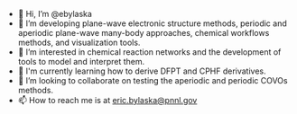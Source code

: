- 👋 Hi, I’m @ebylaska
- 👀 I’m developing plane-wave electronic structure methods, periodic and aperiodic plane-wave many-body approaches, chemical workflows methods, and visualization tools. 
- 👀 I’m interested in chemical reaction networks and the development of tools to model and interpret them.
- 🌱 I'm currently learning how to derive DFPT and CPHF derivatives.
- 💞️ I’m looking to collaborate on testing the aperiodic and periodic COVOs methods.
- 📫 How to reach me is at eric.bylaska@pnnl.gov

<!---
ebylaska/ebylaska is a ✨ special ✨ repository because its `README.md` (this file) appears on your GitHub profile.
You can click the Preview link to take a look at your changes.
--->
